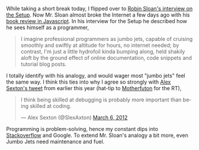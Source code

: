 While taking a short break today, I flipped over to [Robin Sloan's interview on the Setup](http://robin.sloan.usesthis.com/). Now Mr. Sloan almost broke the Internet a few days ago with his [book review in Javascript](http://www.robinsloan.com/summer-reading/and-programming/). In his interview for the Setup he described how he sees himself as a programmer,

> I imagine professional programmers as jumbo jets, capable of cruising smoothly and swiftly at altitude for hours, no internet needed; by contrast, I'm just a little hydrofoil kinda bumping along, held shakily aloft by the ground effect of online documentation, code snippets and tutorial blog posts.

I totally identify with his analogy, and would wager most "jumbo jets" feel the same way. I think this ties into why I agree so strongly with [Alex Sexton's tweet](https://twitter.com/SlexAxton/status/177127432749461504) from earlier this year (hat-tip to [Motherfuton](https://twitter.com/motherfuton/status/177173995840479233) for the RT),

<blockquote class="twitter-tweet" data-lang="en"><p lang="en" dir="ltr">I think being skilled at debugging is probably more important than being skilled at coding.</p>&mdash; Alex Sexton (@SlexAxton) <a href="https://twitter.com/SlexAxton/status/177127432749461504?ref_src=twsrc%5Etfw">March 6, 2012</a></blockquote>

Programming is problem-solving, hence my constant dips into [Stackoverflow](http://stackoverflow.com/) and Google. To extend Mr. Sloan's analogy a bit more, even Jumbo Jets need maintenance and fuel.

